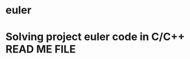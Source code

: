 # euler
Solving project euler code in C/C++
READ ME FILE
===============================================================================================

